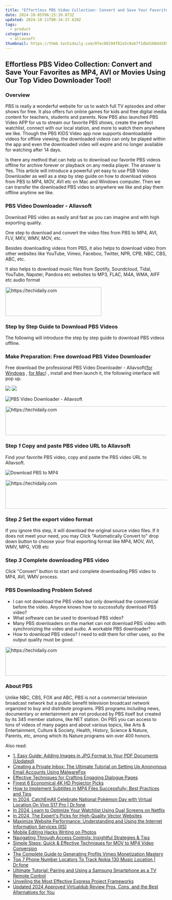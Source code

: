 ```yaml
---
title: "Effortless PBS Video Collection: Convert and Save Your Favorites as MP4, AVI or Movies Using Our Top Video Downloader Tool!"
date: 2024-10-05T06:25:39.073Z
updated: 2024-10-11T00:34:37.620Z
tags:
  - product
categories:
  - allavsoft
thumbnail: https://thmb.techidaily.com/07ec08194f82a5c0eb7f1dbd160d4285a74e061c99e34448dc11e18d2afb1ddd.png
---
```


## Effortless PBS Video Collection: Convert and Save Your Favorites as MP4, AVI or Movies Using Our Top Video Downloader Tool!

### Overview

PBS is really a wonderful website for us to watch full TV episodes and other shows for free. It also offers fun online games for kids and free digital media content for teachers, students and parents. Now PBS also launched PBS Video APP for us to stream our favorite PBS shows, create the perfect watchlist, connect with our local station, and more to watch them anywhere we like. Though the PBS KIDS Video app now supports downloadable videos for offline viewing, the downloaded videos can only be played within the app and even the downloaded video will expire and no longer available for watching after 14 days. 

Is there any method that can help us to download our favorite PBS videos offline for archive forever or playback on any media player. The answer is Yes. This article will introduce a powerful yet easy to use PSB Video Downloader as well as a step by step guide on how to download videos from PBS to MP4, MOV, AVI etc on Mac and Windows computer. Then we can transfer the downloaded PBS video to anywhere we like and play them offline anytime we like.

### PBS Video Downloader - Allavsoft

Download PBS video as easily and fast as you can imagine and with high exporting quality.

One step to download and convert the video files from PBS to MP4, AVI, FLV, MKV, WMV, MOV, etc.

Besides downloading videos from PBS, it also helps to download video from other websites like YouTube, Vimeo, Faceboo, Twitter, NPR, CPB, NBC, CBS, ABC, etc. 

It also helps to download music files from Spotify, Soundcloud, Tidal, YouTube, Napster, Pandora etc websites to MP3, FLAC, M4A, WMA, AIFF etc audio format 

<!-- affiliate ads begin -->
<a href="https://aligracehair.sjv.io/c/5597632/2087262/19272" target="_top" id="2087262">
  <img src="//a.impactradius-go.com/display-ad/19272-2087262" border="0" alt="https://techidaily.com" width="300" height="90"/>
</a>
<img height="0" width="0" src="https://aligracehair.sjv.io/i/5597632/2087262/19272" style="position:absolute;visibility:hidden;" border="0" />
<!-- affiliate ads end -->

### Step by Step Guide to Download PBS Videos

The following will introduce the step by step guide to download PBS videos offline.

### Make Preparation: Free download PBS Video Downloader

Free download the professional PBS Video Downloader - Allavsoft([for Windows](https://tools.techidaily.com/allavsoft/products/) , [for Mac](https://tools.techidaily.com/allavsoft/products/)) , install and then launch it, the following interface will pop up.

[![](https://www.allavsoft.com/how-to/../images/how-to/free-download-win.jpg)](https://tools.techidaily.com/allavsoft/products/) [![](https://www.allavsoft.com/how-to/../images/how-to/free-download-mac.jpg)](https://tools.techidaily.com/allavsoft/products/)

![PBS Video Downloader - Allavsoft](https://www.allavsoft.com/how-to/../images/allavsoft/screen-shot-600.jpg)

<!-- affiliate ads begin -->
<a href="https://imp.i357552.net/c/5597632/1001453/11832" target="_top" id="1001453">
  <img src="//a.impactradius-go.com/display-ad/11832-1001453" border="0" alt="https://techidaily.com" width="728" height="90"/>
</a>
<img height="0" width="0" src="https://imp.i357552.net/i/5597632/1001453/11832" style="position:absolute;visibility:hidden;" border="0" />
<!-- affiliate ads end -->

### Step _1_ Copy and paste PBS video URL to Allavsoft

Find your favorite PBS video, copy and paste the PBS video URL to Allavsoft.

![Download PBS to MP4](https://www.allavsoft.com/how-to/../images/how-to/download-pbs-videos/download-pbs-to-mp4.jpg)

<!-- affiliate ads begin -->
<a href="https://appsumo.8odi.net/c/5597632/2037346/7443" target="_top" id="2037346">
  <img src="//a.impactradius-go.com/display-ad/7443-2037346" border="0" alt="https://techidaily.com" width="728" height="90"/>
</a>
<img height="0" width="0" src="https://appsumo.8odi.net/i/5597632/2037346/7443" style="position:absolute;visibility:hidden;" border="0" />
<!-- affiliate ads end -->

### Step _2_ Set the export video format

If you ignore this step, it will download the original source video files. If it does not meet your need, you may Click "Automatically Convert to" drop down button to choose your final exporting format like MP4, MOV, AVI, WMV, MPG, VOB etc

### Step _3_ Complete downloading PBS video

Click "Convert" button to start and complete downloading PBS video to MP4, AVI, WMV process.

### PBS Downloading Problem Solved

* I can not download the PBS video but only download the commercial before the video. Anyone knows how to successfully download PBS video?
* What software can be used to download PBS video?
* Many PBS downloaders on the market can not download PBS video with synchronizing the video and audio. A workable PBS downloader?
* How to download PBS videos? I need to edit them for other uses, so the output quality must be good.

<!-- affiliate ads begin -->
<a href="https://coinrule.sjv.io/c/5597632/1610918/18409" target="_top" id="1610918">
  <img src="//a.impactradius-go.com/display-ad/18409-1610918" border="0" alt="https://techidaily.com" width="728" height="90"/>
</a>
<img height="0" width="0" src="https://coinrule.sjv.io/i/5597632/1610918/18409" style="position:absolute;visibility:hidden;" border="0" />
<!-- affiliate ads end -->

### About PBS

Unlike NBC, CBS, FOX and ABC, PBS is not a commercial television broadcast network but a public benefit television broadcast network organized to buy and distribute programs. PBS programs including news, documentary or entertainment are not produced by PBS itself but created by its 345 member stations, like NET station. On PBS you can access to tons of videos of many pages and about various topics, like Arts & Entertainment, Culture & Society, Health, History, Science & Nature, Parents, etc, among which its Nature programs win over 400 honors.

<ins class="adsbygoogle"
     style="display:block"
     data-ad-format="autorelaxed"
     data-ad-client="ca-pub-7571918770474297"
     data-ad-slot="1223367746"></ins>

<ins class="adsbygoogle"
     style="display:block"
     data-ad-client="ca-pub-7571918770474297"
     data-ad-slot="8358498916"
     data-ad-format="auto"
     data-full-width-responsive="true"></ins>

<span class="atpl-alsoreadstyle">Also read:</span>
<div><ul>
<li><a href="https://fox-sure.techidaily.com/1-easy-guide-adding-images-in-jpg-format-to-your-pdf-documents-updated/"><u>1. Easy Guide: Adding Images in JPG Format to Your PDF Documents (Updated)</u></a></li>
<li><a href="https://fox-sure.techidaily.com/creating-a-private-inbox-the-ultimate-tutorial-on-setting-up-anonymous-email-accounts-using-malwarefox/"><u>Creating a Private Inbox: The Ultimate Tutorial on Setting Up Anonymous Email Accounts Using MalwareFox</u></a></li>
<li><a href="https://fox-sure.techidaily.com/effective-techniques-for-crafting-engaging-dialogue-pages/"><u>Effective Techniques for Crafting Engaging Dialogue Pages</u></a></li>
<li><a href="https://extra-information.techidaily.com/finest-6-economical-4k-hd-projector-picks/"><u>Finest 6 Economical 4K HD Projector Picks</u></a></li>
<li><a href="https://fox-sure.techidaily.com/how-to-implement-subtitles-in-mp4-files-successfully-best-practices-and-tips/"><u>How to Implement Subtitles in MP4 Files Successfully: Best Practices and Tips</u></a></li>
<li><a href="https://change-location.techidaily.com/in-2024-catchemall-celebrate-national-pokemon-day-with-virtual-location-on-vivo-s17-pro-drfone-by-drfone-virtual-android/"><u>In 2024, CatchEmAll Celebrate National Pokémon Day with Virtual Location On Vivo S17 Pro | Dr.fone</u></a></li>
<li><a href="https://extra-support.techidaily.com/in-2024-learn-to-optimize-your-watchlist-using-dual-screens-on-netflix/"><u>In 2024, Learn to Optimize Your Watchlist Using Dual Screens on Netflix</u></a></li>
<li><a href="https://some-approaches.techidaily.com/in-2024-the-experts-picks-for-high-quality-vector-websites/"><u>In 2024, The Expert's Picks for High-Quality Vector Websites</u></a></li>
<li><a href="https://fox-sure.techidaily.com/maximize-website-performance-understanding-and-using-the-internet-information-services-iis/"><u>Maximize Website Performance: Understanding and Using the Internet Information Services (IIS)</u></a></li>
<li><a href="https://extra-tips.techidaily.com/mobile-editing-hacks-writing-on-photos/"><u>Mobile Editing Hacks Writing on Photos</u></a></li>
<li><a href="https://fox-sure.techidaily.com/navigating-through-access-controls-insightful-strategies-and-tips/"><u>Navigating Through Access Controls: Insightful Strategies & Tips</u></a></li>
<li><a href="https://fox-sure.techidaily.com/simple-steps-quick-and-effective-techniques-for-mov-to-mp4-video-conversion/"><u>Simple Steps: Quick & Effective Techniques for MOV to MP4 Video Conversion</u></a></li>
<li><a href="https://vimeo-videos.techidaily.com/the-complete-guide-to-generating-profits-vimeo-monetization-mastery/"><u>The Complete Guide to Generating Profits Vimeo Monetization Mastery</u></a></li>
<li><a href="https://android-location-track.techidaily.com/top-7-phone-number-locators-to-track-nokia-130-music-location-drfone-by-drfone-virtual-android/"><u>Top 7 Phone Number Locators To Track Nokia 130 Music Location | Dr.fone</u></a></li>
<li><a href="https://technical-tips.techidaily.com/ultimate-tutorial-pairing-and-using-a-samsung-smartphone-as-a-tv-remote-control/"><u>Ultimate Tutorial: Pairing and Using a Samsung Smartphone as a TV Remote Control</u></a></li>
<li><a href="https://fox-sure.techidaily.com/unveiling-the-most-effective-express-project-frameworks/"><u>Unveiling the Most Effective Express Project Frameworks</u></a></li>
<li><a href="https://ai-video-tools.techidaily.com/updated-2024-approved-virtualdub-review-pros-cons-and-the-best-alternatives-for-you/"><u>Updated 2024 Approved Virtualdub Review Pros, Cons, and the Best Alternatives for You</u></a></li>
</ul></div>

